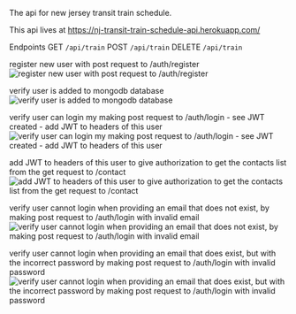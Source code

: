 The api for new jersey transit train schedule.


This api lives at https://nj-transit-train-schedule-api.herokuapp.com/

Endpoints
GET `/api/train`
POST `/api/train`
DELETE `/api/train`


register new user with post request to /auth/register
![register new user with post request to /auth/register ](https://user-images.githubusercontent.com/16051859/60389586-51376b80-9a92-11e9-9e70-a013e4bba674.png)


verify user is added to mongodb database
![verify user is added to mongodb database](https://user-images.githubusercontent.com/16051859/60389587-55638900-9a92-11e9-84ca-8de45d927fc5.png)



verify user can login my making post request to /auth/login - see JWT created - add JWT to headers of this user
![verify user can login my making post request to /auth/login - see JWT created - add JWT to headers of this user](https://user-images.githubusercontent.com/16051859/60389588-598fa680-9a92-11e9-8fd8-96a945a07f73.png)



add JWT to headers of this user to give authorization to get the contacts list from the get request to /contact
![add JWT to headers of this user to give authorization to get the contacts list from the get request to /contact](https://user-images.githubusercontent.com/16051859/60389652-8ee8c400-9a93-11e9-85b1-31d5b4df6518.png)



verify user cannot login when providing an email that does not exist, by making post request to /auth/login with invalid email
![verify user cannot login when providing an email that does not exist, by making post request to /auth/login with invalid email](https://user-images.githubusercontent.com/16051859/60389591-5d232d80-9a92-11e9-89a6-c21c2a574027.png)


verify user cannot login when providing an email that does exist, but with the incorrect password by making post request to /auth/login with invalid password
![verify user cannot login when providing an email that does exist, but with the incorrect password by making post request to /auth/login with invalid password](https://user-images.githubusercontent.com/16051859/60389593-614f4b00-9a92-11e9-866c-fd6183b9d2c2.png)

